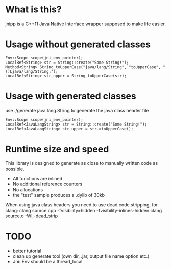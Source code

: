 What is this?
=============

jnipp is a C++11 Java Native Interface wrapper supposed to make life easier.


Usage without generated classes
===============================

    Env::Scope scope(jni_env_pointer);
    LocalRef<String> str = String::create("Some String!");
    Method<String> String_toUpperCase("java/lang/String", "toUpperCase", "()Ljava/lang/String;");
    LocalRef<String> str_upper = String_toUpperCase(str);


Usage with generated classes
============================

use ./generate java.lang.String to generate the java class header file

    Env::Scope scope(jni_env_pointer);
    LocalRef<JavaLangString> str = String::create("Some String!");
    LocalRef<JavaLangString> str_upper = str->toUpperCase();


Runtime size and speed
======================

This library is designed to generate as close to manually written code as possible.
- All functions are inlined
- No additional reference counters
- No allocations
- the "test" sample produces a .dylib of 30kb

When using java class headers you need to use dead code stripping, for clang:
    clang source.cpp -fvisibility=hidden -fvisibility-inlines-hidden
    clang source.o -Wl,-dead_strip


TODO
====
- better tutorial
- clean up generate tool (own dir, .jar, output file name option etc.)
- Jni::Env should be a thread_local
